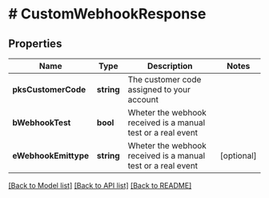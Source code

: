 # # CustomWebhookResponse

## Properties

Name | Type | Description | Notes
------------ | ------------- | ------------- | -------------
**pksCustomerCode** | **string** | The customer code assigned to your account |
**bWebhookTest** | **bool** | Wheter the webhook received is a manual test or a real event |
**eWebhookEmittype** | **string** | Wheter the webhook received is a manual test or a real event | [optional]

[[Back to Model list]](../../README.md#models) [[Back to API list]](../../README.md#endpoints) [[Back to README]](../../README.md)
